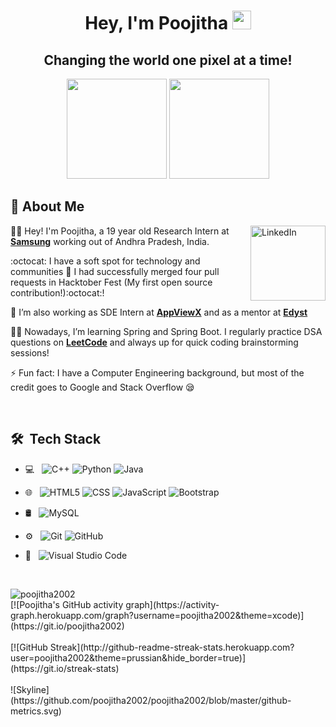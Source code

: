 
<h1 align="center">Hey, I'm Poojitha <img src="https://raw.githubusercontent.com/aemmadi/aemmadi/master/wave.gif" width="30px"></h1> 
<h2 align="center">Changing the world one pixel at a time!</h2>

<p align="center"> <img src="https://octodex.github.com/images/daftpunktocat-thomas.gif" height="160px" width="160px"> <img src="https://octodex.github.com/images/daftpunktocat-guy.gif" height="160px" width="160px"> </p>
 
   
   ## :wave: About Me 
<a href="https://www.linkedin.com/in/poojitha-ravuri-a74262199/" target="_blank"><img src="https://cdn2.iconfinder.com/data/icons/social-media-2199/64/social_media_isometric_14-linkedin-512.png" height="120px" width="120px" alt="LinkedIn" align="right"></a>
👩‍🎓 Hey! I'm Poojitha, a 19 year old Research Intern at [**Samsung**](https://github.com/samsung) working out of Andhra Pradesh, India. 

:octocat: I have a soft spot for technology and communities 💖 I had successfully merged four pull requests in Hacktober Fest (My first open source contribution!):octocat:! 

💖 I’m also working as SDE Intern at [**AppViewX**](https://github.com/appviewx) and as a mentor at [**Edyst**](https://github.com/edyst)

👩‍💻 Nowadays, I’m learning Spring and Spring Boot. I regularly practice DSA questions on [**LeetCode**](https://leetcode.com/poojitha_792/) and always up for quick coding brainstorming sessions! 


⚡ Fun fact: I have a Computer Engineering background, but most of the credit goes to Google and Stack Overflow 😪
 
<br> 

## 🛠 &nbsp;Tech Stack

- 💻 &nbsp;
  ![C++](https://img.shields.io/badge/-C++-333333?style=flat&logo=C%2B%2B&logoColor=00599C)
  ![Python](https://img.shields.io/badge/-Python-333333?style=flat&logo=python)
  ![Java](https://img.shields.io/badge/-Java-333333?style=flat&logo=Java&logoColor=007396)
- 🌐 &nbsp;
  ![HTML5](https://img.shields.io/badge/-HTML5-333333?style=flat&logo=HTML5)
  ![CSS](https://img.shields.io/badge/-CSS-333333?style=flat&logo=CSS3&logoColor=1572B6)
  ![JavaScript](https://img.shields.io/badge/-JavaScript-333333?style=flat&logo=javascript)
  ![Bootstrap](https://img.shields.io/badge/-Bootstrap-333333?style=flat&logo=bootstrap&logoColor=563D7C)
  
- 🛢 &nbsp;
  ![MySQL](https://img.shields.io/badge/-MySQL-333333?style=flat&logo=mysql)
- ⚙️ &nbsp;
  ![Git](https://img.shields.io/badge/-Git-333333?style=flat&logo=git)
  ![GitHub](https://img.shields.io/badge/-GitHub-333333?style=flat&logo=github) 
- 🔧 &nbsp;
  ![Visual Studio Code](https://img.shields.io/badge/-Visual%20Studio%20Code-333333?style=flat&logo=visual-studio-code&logoColor=007ACC)

<br/>


<p><img align="left" src="https://github-readme-stats.vercel.app/api/top-langs?username=poojitha2002&show_icons=true&locale=en&layout=compact" alt="poojitha2002" /></p>
<br/>
  [![Poojitha's GitHub activity graph](https://activity-graph.herokuapp.com/graph?username=poojitha2002&theme=xcode)](https://git.io/poojitha2002)
   <br />
   <br />
   [![GitHub Streak](http://github-readme-streak-stats.herokuapp.com?user=poojitha2002&theme=prussian&hide_border=true)](https://git.io/streak-stats)
   <br />
   <br />
  ![Skyline](https://github.com/poojitha2002/poojitha2002/blob/master/github-metrics.svg)

